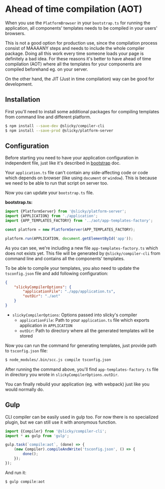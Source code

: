 # Ahead of time compilation (AOT)

When you use the `PlatformBrowser` in your `bootstrap.ts` for running the application, all components' templates 
needs to be compiled in your users' browsers. 

This is not a good option for production use, since the compilation process consist of MAAAANY steps and needs to 
include the whole compiler package. Doing all this work every time someone loads your page is definitely a bad idea.
For these reasons it's better to have ahead of time compilation (AOT) where all the templates for your components are 
compiled beforehand eg. on your server. 

On the other hand, the JIT (Just in time compilation) way can be good for development.

## Installation

First you'll need to install some additional packages for compiling templates from command line and different platform.

```bash
$ npm install --save-dev @slicky/compiler-cli
$ npm install --save-prod @slicky/platform-server
```

## Configuration

Before starting you need to have your application configuration in independent file, just like it's described in 
[bootstrap](./bootstrap.md) doc.

Your `application.ts` file can't contain any side-affecting code or code which depends on browser (like using `document` 
or `window`). This is because we need to be able to run that script on server too.

Now you can update your `bootstrap.ts` file.

**bootstrap.ts:**

```typescript
import {PlatformServer} from '@slicky/platform-server';
import {APPLICATION} from './application';
import {APP_TEMPLATES_FACTORY} from '../aot/app-templates-factory';

const platform = new PlatformServer(APP_TEMPLATES_FACTORY);

platform.run(APPLICATION, document.getElementById('app'));
```

As you can see, we're including a new file `app-templates-factory.ts` which does not exists yet. This file will be 
generated by `@slicky/compiler-cli` from command line and contains all the components' templates.

To be able to compile your templates, you also need to update the `tsconfig.json` file and add following configuration:

```json
{
	"slickyCompilerOptions": {
		"applicationFile": "./app/application.ts",
		"outDir": "./aot"
	}
}
```

* `slickyCompilerOptions`: Options passed into slicky's compiler
	+ `applicationFile`: Path to your `application.ts` file which exports application in `APPLICATION`
	+ `outDir`: Path to directory where all the generated templates will be stored
	
Now you can run the command for generating templates, just provide path to `tsconfig.json` file:

```bash
$ node_modules/.bin/scc.js compile tsconfig.json
```

After running the command above, you'll find `app-templates-factory.ts` file in directory you wrote in 
`slickyCompilerOptions.outDir`.

You can finally rebuild your application (eg. with webpack) just like you would normally do.

## Gulp

CLI compiler can be easily used in gulp too. For now there is no specialized plugin, but we can still use it with 
anonymous function.

```typescript
import {Compiler} from '@slicky/compiler-cli';
import * as gulp from 'gulp';

gulp.task(`compile:aot`, (done) => {
	(new Compiler).compileAndWrite('tsconfig.json', () => {
		done();
	});
});
```

And run it:

```bash
$ gulp compile:aot
```

